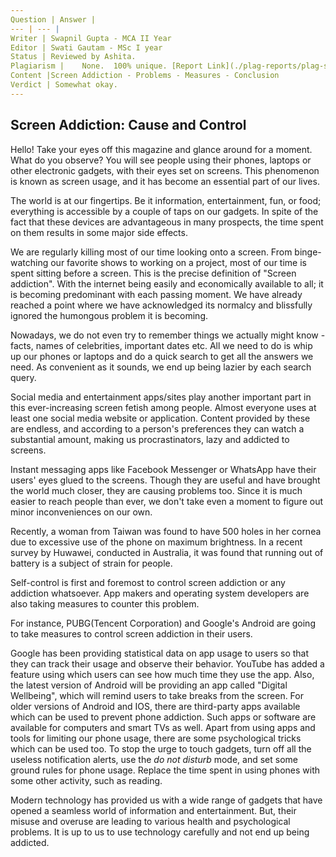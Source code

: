 ```yaml
---
Question | Answer |
--- | --- |
Writer | Swapnil Gupta - MCA II Year
Editor | Swati Gautam - MSc I year
Status | Reviewed by Ashita.
Plagiarism |	None.  100% unique. [Report Link](./plag-reports/plag-screen-addiction-v1.pdf)
Content |Screen Addiction - Problems - Measures - Conclusion
Verdict | Somewhat okay.
---
```





## Screen Addiction: Cause and Control

Hello! Take your eyes off this magazine and glance around for a moment. What do you observe? You will see people using their phones, laptops or other electronic gadgets, with their eyes set on screens. This phenomenon is known as screen usage, and it has become an essential part of our lives.

The world is at our fingertips. Be it information, entertainment, fun, or food; everything is accessible by a couple of taps on our gadgets. In spite of the fact that these devices are advantageous in many prospects, the time spent on them results in some major side effects. 

We are regularly killing most of our time looking onto a screen. From binge-watching our favorite shows to working on a project, most of our time is spent sitting before a screen. This is the precise definition of "Screen addiction". With the internet being easily and economically available to all; it is becoming predominant with each passing moment. We have already reached a point where we have acknowledged its normalcy and blissfully ignored the humongous problem it is becoming.
 
Nowadays, we do not even try to remember things we actually might know - facts, names of celebrities, important dates etc. All we need to do is whip up our phones or laptops and do a quick search to get all the answers we need. As convenient as it sounds, we end up being lazier by each search query.

Social media and entertainment apps/sites play another important part in this ever-increasing screen fetish among people. Almost everyone uses at least one social media website or application. Content provided by these are endless, and according to a person's preferences they can watch a substantial amount, making us procrastinators, lazy and addicted to screens. 

Instant messaging apps like Facebook Messenger or WhatsApp have their users' eyes glued to the screens. Though they are useful and have brought the world much closer, they are causing problems too. Since it is much easier to reach people than ever, we don't take even a moment to figure out minor inconveniences on our own.

Recently, a woman from Taiwan was found to have 500 holes in her cornea due to excessive use of the phone on maximum brightness.
In a recent survey by Huwawei, conducted in Australia, it was found that running out of battery is a subject of strain for people. 

Self-control is first and foremost to control screen addiction or any addiction whatsoever. App makers and operating system developers are also taking measures to counter this problem.

For instance, PUBG(Tencent Corporation) and Google's Android are going to take measures to control screen addiction in their users.

Google has been providing statistical data on app usage to users so that they can track their usage and observe their behavior.
YouTube has added a feature using which users can see how much time they use the app.
Also, the latest version of Android will be providing an app called "Digital Wellbeing", which will remind users to take breaks from the screen.
For older versions of Android and IOS, there are third-party apps available which can be used to prevent phone addiction. Such apps or software are available for computers and smart TVs as well.
Apart from using apps and tools for limiting our phone usage, there are some psychological tricks which can be used too. To stop the urge to touch gadgets, turn off all the useless notification alerts, use the *do not disturb* mode, and set some ground rules for phone usage. Replace the time spent in using phones with some other activity, such as reading.


Modern technology has provided us with a wide range of gadgets that have opened a seamless world of information and entertainment. But, their misuse and overuse are leading to various health and psychological problems. It is up to us to use technology carefully and not end up being addicted.


